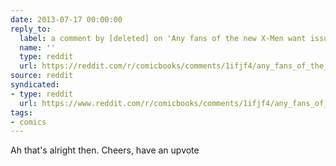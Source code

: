 ```yaml
---
date: 2013-07-17 00:00:00
reply_to:
  label: a comment by [deleted] on 'Any fans of the new X-Men want issue 2?' on /r/comicbooks
  name: ''
  type: reddit
  url: https://reddit.com/r/comicbooks/comments/1ifjf4/any_fans_of_the_new_xmen_want_issue_2/cb450d9/
source: reddit
syndicated:
- type: reddit
  url: https://www.reddit.com/r/comicbooks/comments/1ifjf4/any_fans_of_the_new_xmen_want_issue_2/cb47a2w/
tags:
- comics
---
```


Ah that's alright then. Cheers, have an upvote
